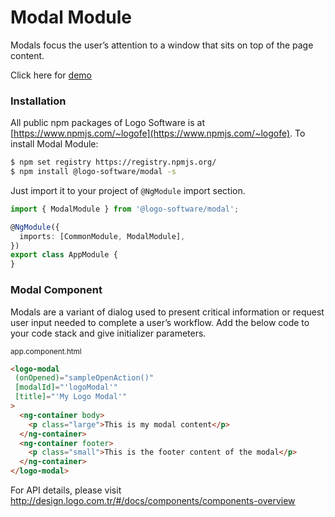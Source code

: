 # Modal Module

Modals focus the user’s attention to a window that sits on top of the page content.

Click here for [demo](http://design.logo.com.tr/#/docs/components/modal-module#modalmodule)

### Installation

All public npm packages of Logo Software is at [https://www.npmjs.com/~logofe](https://www.npmjs.com/~logofe). To
install Modal Module:

```bash
$ npm set registry https://registry.npmjs.org/
$ npm install @logo-software/modal -s
```

Just import it to your project of `@NgModule` import section.

```typescript
import { ModalModule } from '@logo-software/modal';

@NgModule({
  imports: [CommonModule, ModalModule],
})
export class AppModule {
}
```

### Modal Component

Modals are a variant of dialog used to present critical information or request user input needed to complete a user’s
workflow. Add the below code to your code stack and give initializer parameters.

<sub>app.component.html</sub>

```html
<logo-modal
 (onOpened)="sampleOpenAction()"
 [modalId]="'logoModal'"
 [title]="'My Logo Modal'"
>
  <ng-container body>
    <p class="large">This is my modal content</p>
  </ng-container>
  <ng-container footer>
    <p class="small">This is the footer content of the modal</p>
  </ng-container>
</logo-modal>
```

For API details, please visit http://design.logo.com.tr/#/docs/components/components-overview
